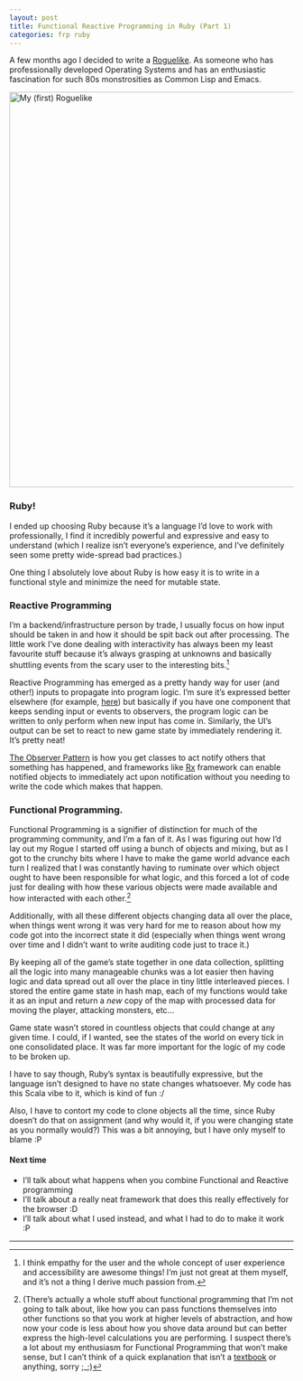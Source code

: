 ```yaml
---
layout: post
title: Functional Reactive Programming in Ruby (Part 1)
categories: frp ruby
---
```


A few months ago I decided to write a [Roguelike](http://en.wikipedia.org/wiki/Roguelike). As someone who has professionally developed Operating Systems and has an enthusiastic fascination for such 80s monstrosities as Common Lisp and Emacs.

<img alt="My (first) Roguelike" width="700px" src="{{ site.baseurl }}/assets/img/ykwya_1.png" />

### Ruby! 
I ended up choosing Ruby because it’s a language I’d love to work with professionally, I find it incredibly powerful and expressive and easy to understand (which I realize isn’t everyone’s experience, and I’ve definitely seen some pretty wide-spread bad practices.)

One thing I absolutely love about Ruby is how easy it is to write in a functional style and minimize the need for mutable state.

### Reactive Programming
I’m a backend/infrastructure person by trade, I usually focus on how input should be taken in and how it should be spit back out after processing. The little work I’ve done dealing with interactivity has always been my least favourite stuff because it’s always grasping at unknowns and basically shuttling events from the scary user to the interesting bits.[^1]

[^1]: I think empathy for the user and the whole concept of user experience and accessibility are awesome things! I’m just not great at them myself, and it’s not a thing I derive much passion from.

Reactive Programming has emerged as a pretty handy way for user (and other!) inputs to propagate into program logic. I’m sure it’s expressed better elsewhere (for example, [here](https://www.youtube.com/watch?v=4L3cYhfSUZs)) but basically if you have one component that keeps sending input or events to observers, the program logic can be written to only perform when new input has come in. Similarly, the UI’s output can be set to react to new game state by immediately rendering it. It’s pretty neat!

[The Observer Pattern](http://sourcemaking.com/design_patterns/observer) is how you get classes to act notify others that something has happened, and frameworks like [Rx](https://rx.codeplex.com/) framework can enable notified objects to immediately act upon notification without you needing to write the code which makes that happen.

### Functional Programming.
Functional Programming is a signifier of distinction for much of the programming community, and I’m a fan of it. As I was figuring out how I’d lay out my Rogue I started off using a bunch of objects and mixing, but as I got to the crunchy bits where I have to make the game world advance each turn I realized that I was constantly having to ruminate over which object ought to have been responsible for what logic, and this forced a lot of code just for dealing with how these various objects were made available and how interacted with each other.[^2]

[^2]: (There’s actually a whole stuff about functional programming that I’m not going to talk about, like how you can pass functions themselves into other functions so that you work at higher levels of abstraction, and how now your code is less about how you shove data around but can better express the high-level calculations you are performing. I suspect there’s a lot about my enthusiasm for Functional Programming that won’t make sense, but I can’t think of a quick explanation that isn’t a [textbook](http://www.manning.com/bjarnason/) or anything, sorry  ;_;)

Additionally, with all these different objects changing data all over the place, when things went wrong it was very hard for me to reason about how my code got into the incorrect state it did (especially when things went wrong over time and I didn’t want to write auditing code just to trace it.)

By keeping all of the game’s state together in one data collection, splitting all the logic into many manageable chunks was a lot easier then having logic and data spread out all over the place in tiny little interleaved pieces. I stored the entire game state in hash map, each of my functions would take it as an input and return a _new_ copy of the map with processed data for moving the player, attacking monsters, etc…

Game state wasn’t stored in countless objects that could change at any given time. I could, if I wanted, see the states of the world on every tick in one consolidated place. It was far more important for the logic of my code to be broken up.

I have to say though, Ruby’s syntax is beautifully expressive, but the language isn’t designed to have no state changes whatsoever. My code has this Scala vibe to it, which is kind of fun :/

Also, I have to contort my code to clone objects all the time, since Ruby doesn’t do that on assignment (and why would it, if you were changing state as you normally would?) This was a bit annoying, but I have only myself to blame :P

#### Next time
* I’ll talk about what happens when you combine Functional and Reactive programming
* I’ll talk about a really neat framework that does this really effectively for the browser :D
* I’ll talk about what I used instead, and what I had to do to make it work :P

***
